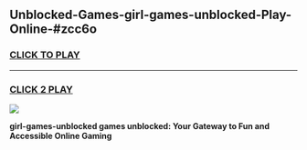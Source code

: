 
## Unblocked-Games-girl-games-unblocked-Play-Online-#zcc6o
<h3>
<a href="https://premium.freeplayer.one?title=girl-games-unblocked&ref=27F">CLICK TO PLAY</a></h3>
<hr>

<h3>
<a href="https://premium.freeplayer.one?title=girl-games-unblocked&ref=27F">CLICK 2 PLAY</a>
  
</h3>

<a href="https://premium.freeplayer.one?title=girl-games-unblocked&ref=27F"><img src="https://clearcache.store/games.png"></a>


**girl-games-unblocked games unblocked: Your Gateway to Fun and Accessible Online Gaming**
